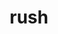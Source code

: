 ---
category: 4-letters
denotation: null
name: rush
reference_link: https://www.etymonline.com/word/rush
root_language: null
root_name: null
title: rush
type: free
word_sums:
- respelling: rush
  sum: 'Rush + '
---